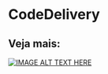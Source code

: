 # CodeDelivery
## Veja mais:
[![IMAGE ALT TEXT HERE](https://img.youtube.com/vi/ik7YC8cEHr4/0.jpg)](https://www.youtube.com/watch?v=ik7YC8cEHr4)
